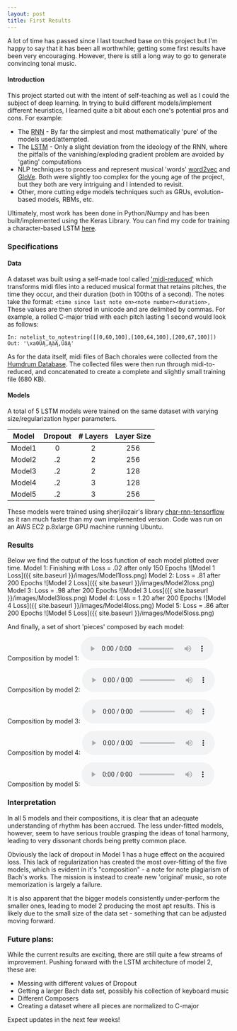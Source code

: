 ```yaml
---
layout: post
title: First Results
---
```


A lot of time has passed since I last touched base on this project but I'm happy
to say that it has been all worthwhile; getting some first results have been
very encouraging. However, there is still a long way to go to generate
convincing tonal music.

#### Introduction
This project started out with the intent of self-teaching as well as I could the
subject of deep learning. In trying to build different models/implement
different heuristics, I learned quite a bit about each one's potential pros and
cons. For example:

* The [RNN](http://www.wildml.com/2015/09/recurrent-neural-networks-tutorial-part-1-introduction-to-rnns/) - By far the simplest and most mathematically 'pure' of the models
 used/attempted.
* The [LSTM](http://karpathy.github.io/2015/05/21/rnn-effectiveness/) - Only a
slight deviation from the ideology of the RNN, where the pitfalls of the
vanishing/exploding gradient problem are avoided by 'gating' computations
* NLP techniques to process and represent musical 'words'
[word2vec](https://www.tensorflow.org/tutorials/word2vec) and
[GloVe](https://nlp.stanford.edu/pubs/glove.pdf). Both were slightly too complex
for the young age of the project, but they both are very intriguing and I
intended to revisit.
* Other, more cutting edge models techniques such as GRUs, evolution-based
models, RBMs, etc.


Ultimately, most work has been done in Python/Numpy and has been
built/implemented using the Keras Library. You can find my code for training
a character-based LSTM [here](https://github.com/machine-music/char-rnn).


### Specifications
#### Data
A dataset was built using a self-made tool called ['midi-reduced'](https://github.com/machine-music/midi-reduced)
which transforms midi files into a reduced musical format that retains pitches,
the time they occur, and their duration (both in 100ths of a second). The notes
take the format: `<time since last note on><note number><duration>,`
These values are then stored in unicode and are delimited by commas. For
example, a rolled C-major triad with each pitch lasting 1 second would look as
follows:
```
In: notelist_to_notestring([[0,60,100],[100,64,100],[200,67,100]])
Out: '\xa0ÜĄ,ĄàĄ,ŨãĄ'
```

As for the data itself, midi files of Bach chorales were collected from the
[Humdrum Database](http://kern.ccarh.org/browse?l=371chorales). The collected
files were then run through midi-to-reduced, and concatenated to create a
complete and slightly small training file (680 KB).

#### Models
A total of 5 LSTM models were trained on the same dataset with varying
size/regularization hyper parameters.

| Model | Dropout | # Layers | Layer Size |
|:-----:|:-------:|:--------:|:----------:|
| Model1|        0|         2|         256|
| Model2|       .2|         2|         256|
| Model3|       .2|         2|         128|
| Model4|       .2|         3|         128|
| Model5|       .2|         3|         256|

These models were trained using sherjilozair's library [char-rnn-tensorflow](https://github.com/sherjilozair/char-rnn-tensorflow)
as it ran much faster than my own implemented version. Code was run on
an AWS EC2 p.8xlarge GPU machine running Ubuntu.

### Results

Below we find the output of the loss function of each model plotted over time.
Model 1: Finishing with Loss = .02 after only 150 Epochs
![Model 1 Loss]({{ site.baseurl }}/images/Model1loss.png)
Model 2: Loss = .81 after 200 Epochs
![Model 2 Loss]({{ site.baseurl }}/images/Model2loss.png)
Model 3: Loss = .98 after 200 Epochs
![Model 3 Loss]({{ site.baseurl }}/images/Model3loss.png)
Model 4: Loss = 1.20 after 200 Epochs
![Model 4 Loss]({{ site.baseurl }}/images/Model4loss.png)
Model 5: Loss = .86 after 200 Epochs
![Model 5 Loss]({{ site.baseurl }}/images/Model5loss.png)

And finally, a set of short 'pieces' composed by each model:

Composition by model 1:
<audio controls>
  <source src="/audio/composition1.wav" type="audio/wav">
  Your browser does not support the audio tag.
</audio>

Composition by model 2:
<audio controls>
  <source src="/audio/composition2.wav" type="audio/wav">
  Your browser does not support the audio tag.
</audio>

Composition by model 3:
<audio controls>
  <source src="/audio/composition3.wav" type="audio/wav">
  Your browser does not support the audio tag.
</audio>

Composition by model 4:
<audio controls>
  <source src="/audio/composition4.wav" type="audio/wav">
  Your browser does not support the audio tag.
</audio>

Composition by model 5:
<audio controls>
  <source src="/audio/composition5.wav" type="audio/wav">
  Your browser does not support the audio tag.
</audio>

### Interpretation

In all 5 models and their compositions, it is clear that an adequate
understanding of rhythm has been accrued. The less under-fitted models, however,
seem to have serious trouble grasping the ideas of tonal harmony, leading to
very dissonant chords being pretty common place.

Obviously the lack of dropout in Model 1 has a huge effect on the acquired loss.
This lack of regularization has created the most over-fitting of the five
models, which is evident in it's "composition" - a note for note plagiarism of
Bach's works. The mission is instead to create new 'original' music, so rote
memorization is largely a failure.

It is also apparent that the bigger models consistently under-perform the
smaller ones, leading to model 2 producing the most apt results. This is likely
due to the small size of the data set - something that can be adjusted moving
forward.


### Future plans:
While the current results are exciting, there are still quite a few streams of
improvement. Pushing forward with the LSTM architecture of model 2, these are:

* Messing with different values of Dropout
* Getting a larger Bach data set, possibly his collection of keyboard music
* Different Composers
* Creating a dataset where all pieces are normalized to C-major

Expect updates in the next few weeks!
